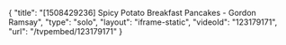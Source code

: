 {
    "title": "[1508429236] Spicy Potato Breakfast Pancakes - Gordon Ramsay",
    "type": "solo",
    "layout": "iframe-static",
    "videoId": "123179171",
    "url": "\/tvpembed\/123179171"
}